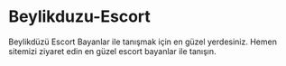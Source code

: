 # Beylikduzu-Escort
Beylikdüzü  Escort Bayanlar ile tanışmak için en güzel yerdesiniz. Hemen sitemizi ziyaret edin en güzel escort bayanlar ile tanışın.
